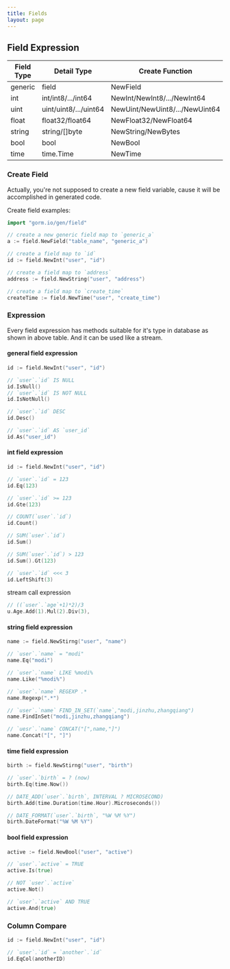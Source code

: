 ```yaml
---
title: Fields
layout: page
---
```


## Field Expression

| Field Type | Detail Type           | Create Function               | Supported Query Method                                       |
| ---------- | --------------------- | ------------------------------ | ------------------------------------------------------------ |
| generic    | field                 | NewField                       | IsNull/IsNotNull/Count/Eq/Neq/Gt/Gte/Lt/Lte/Like/Value/Sum/IfNull |
| int        | int/int8/.../int64    | NewInt/NewInt8/.../NewInt64    | Eq/Neq/Gt/Gte/Lt/Lte/In/NotIn/Between/NotBetween/Like/NotLike/Add/Sub/Mul/Div/Mod/FloorDiv/RightShift/LeftShift/BitXor/BitAnd/BitOr/BitFlip/Value/Zero/Sum/IfNull |
| uint       | uint/uint8/.../uint64 | NewUint/NewUint8/.../NewUint64 | same with int                                                |
| float      | float32/float64       | NewFloat32/NewFloat64          | Eq/Neq/Gt/Gte/Lt/Lte/In/NotIn/Between/NotBetween/Like/NotLike/Add/Sub/Mul/Div/FloorDiv/Floor/Value/Zero/Sum/IfNull |
| string     | string/[]byte         | NewString/NewBytes             | Eq/Neq/Gt/Gte/Lt/Lte/Between/NotBetween/In/NotIn/Like/NotLike/Regexp/NotRegxp/FindInSet/FindInSetWith/Value/Zero/IfNull |
| bool       | bool                  | NewBool                        | Not/Is/And/Or/Xor/BitXor/BitAnd/BitOr/Value/Zero |
| time       | time.Time             | NewTime                        | Eq/Neq/Gt/Gte/Lt/Lte/Between/NotBetween/In/NotIn/Add/Sub/Date/DateDiff/DateFormat/Now/CurDate/CurTime/DayName/MonthName/Month/Day/Hour/Minute/Second/MicroSecond/DayOfWeek/DayOfMonth/FromDays/FromUnixtime/Value/Zero/Sum/IfNull |

### Create Field

Actually, you're not supposed to create a new field variable, cause it will be accomplished in generated code.

Create field examples:

```go
import "gorm.io/gen/field"

// create a new generic field map to `generic_a`
a := field.NewField("table_name", "generic_a")

// create a field map to `id`
id := field.NewInt("user", "id")

// create a field map to `address`
address := field.NewString("user", "address")

// create a field map to `create_time`
createTime := field.NewTime("user", "create_time")
```

### Expression

Every field expression has methods suitable for it's type in database as shown in above table. And it can be used like a stream.

#### general field expression

```go
id := field.NewInt("user", "id")

// `user`.`id` IS NULL
id.IsNull()
// `user`.`id` IS NOT NULL
id.IsNotNull()

// `user`.`id` DESC
id.Desc()

// `user`.`id` AS `user_id`
id.As("user_id")
```

#### int field expression

```go
id := field.NewInt("user", "id")

// `user`.`id` = 123
id.Eq(123)

// `user`.`id` >= 123
id.Gte(123)

// COUNT(`user`.`id`)
id.Count()

// SUM(`user`.`id`)
id.Sum()

// SUM(`user`.`id`) > 123
id.Sum().Gt(123)

// `user`.`id` <<< 3
id.LeftShift(3)
```

stream call expression

```go
// ((`user`.`age`+1)*2)/3
u.Age.Add(1).Mul(2).Div(3),
```

#### string field expression

```go
name := field.NewStirng("user", "name")

// `user`.`name` = "modi"
name.Eq("modi")

// `user`.`name` LIKE %modi%
name.Like("%modi%")

// `user`.`name` REGEXP .*
name.Regexp(".*")

// `user`.`name` FIND_IN_SET(`name`,"modi,jinzhu,zhangqiang")
name.FindInSet("modi,jinzhu,zhangqiang")

// `uesr`.`name` CONCAT("[",name,"]")
name.Concat("[", "]")
```

#### time field expression

```go
birth := field.NewStirng("user", "birth")

// `user`.`birth` = ? (now)
birth.Eq(time.Now())

// DATE_ADD(`user`.`birth`, INTERVAL ? MICROSECOND)
birth.Add(time.Duration(time.Hour).Microseconds())

// DATE_FORMAT(`user`.`birth`, "%W %M %Y")
birth.DateFormat("%W %M %Y")
```

#### bool field expression

```go
active := field.NewBool("user", "active")

// `user`.`active` = TRUE
active.Is(true)

// NOT `user`.`active`
active.Not()

// `user`.`active` AND TRUE
active.And(true)
```

### Column Compare

```go
id := field.NewInt("user", "id")

// `user`.`id` = `another`.`id`
id.EqCol(anotherID)
```
